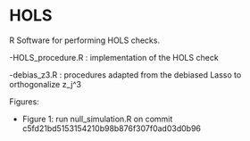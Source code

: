 # HOLS
R Software for performing HOLS checks.

-HOLS_procedure.R : implementation of the HOLS check

-debias_z3.R : procedures adapted from the debiased Lasso to orthogonalize z_j^3

Figures:
- Figure 1: run null_simulation.R on commit c5fd21bd5153154210b98b876f307f0ad03d0b96
